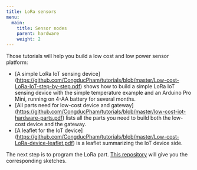 ```yaml
---
title: LoRa sensors
menu:
  main:
    title: Sensor nodes 
    parent: hardware
    weight: 2
---
```


Those tutorials will help you build a low cost and low power sensor platform:

- [A simple LoRa IoT sensing device] (https://github.com/CongducPham/tutorials/blob/master/Low-cost-LoRa-IoT-step-by-step.pdf) shows how to build a simple LoRa IoT sensing device with the simple temperature example and an Arduino Pro Mini, running on 4-AA battery for several months.
- [All parts need for low-cost device and gateway] (https://github.com/CongducPham/tutorials/blob/master/low-cost-iot-hardware-parts.pdf) lists all the parts you need to build both the low-cost device and the gateway.
- [A leaflet for the IoT device] (https://github.com/CongducPham/tutorials/blob/master/Low-cost-LoRa-device-leaflet.pdf) is a leaflet summarizing the IoT device side.

The next step is to program the LoRa part.
[This repository](https://github.com/CongducPham/LowCostLoRaGw/tree/master/Arduino) will give you the corresponding sketches.
